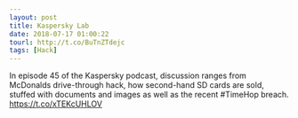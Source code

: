 ```yaml
---
layout: post
title: Kaspersky Lab
date: 2018-07-17 01:00:22
tourl: http://t.co/BuTnZTdejc
tags: [Hack]
---
```

In episode 45 of the Kaspersky podcast, discussion ranges from McDonalds drive-through hack, how second-hand SD cards are sold, stuffed with documents and images as well as the recent #TimeHop breach. https://t.co/xTEKcUHLOV